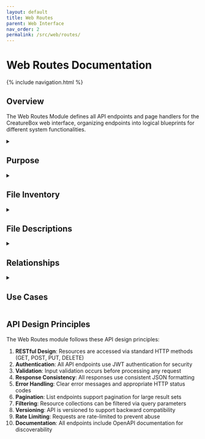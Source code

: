 ```yaml
---
layout: default
title: Web Routes
parent: Web Interface
nav_order: 2
permalink: /src/web/routes/
---
```


# Web Routes Documentation

{% include navigation.html %}

## Overview

The Web Routes Module defines all API endpoints and page handlers for the CreatureBox web interface, organizing endpoints into logical blueprints for different system functionalities.

<details id="purpose">
<summary><h2>Purpose</h2></summary>
<div markdown="1">

The `src/web/routes` directory contains Flask blueprints that define all the API endpoints and page handlers for the CreatureBox web interface. This module:

- Provides RESTful API endpoints for system control
- Defines page routes for the web interface
- Handles request processing and validation
- Maps URL patterns to controller functions
- Organizes endpoints into logical functional groups

Routes are grouped into blueprints based on functionality, such as camera control, system management, gallery access, and configuration.

</div>
</details>

<details id="file-inventory">
<summary><h2>File Inventory</h2></summary>
<div markdown="1">

| Filename | Type | Size | Description |
|----------|------|------|-------------|
| __init__.py | Python | 0.2 KB | Blueprint initialization |
| api.py | Python | 1.8 KB | RESTful API endpoint definitions |
| auth.py | Python | 1.4 KB | Authentication routes |
| camera.py | Python | 2.2 KB | Camera control endpoints |
| config.py | Python | 1.6 KB | Configuration management routes |
| gallery.py | Python | 2.4 KB | Photo gallery access |
| system.py | Python | 1.9 KB | System management endpoints |
| views.py | Python | 1.7 KB | Web UI page routes |
| scheduler.py | Python | 1.5 KB | Task scheduling endpoints |
| storage.py | Python | 1.8 KB | Storage management routes |

</div>
</details>

<details id="file-descriptions">
<summary><h2>File Descriptions</h2></summary>
<div markdown="1">

### __init__.py
- **Primary Purpose**: Package initialization and blueprint registration
- **Key Functions**:
  * `get_blueprints()`: Returns list of all route blueprints
- **Dependencies**:
  * Flask Blueprint system
- **Technical Notes**: Simplifies blueprint registration in main app.py

### api.py
- **Primary Purpose**: Core API endpoint definitions
- **Key Routes**:
  * `GET /api/status`: System status information
  * `GET /api/version`: Software version details
  * `POST /api/reboot`: Trigger system reboot
  * `POST /api/shutdown`: Trigger system shutdown
- **Dependencies**:
  * System utilities module
  * Authentication middleware
- **Technical Notes**: All endpoints return JSON responses, require API authentication

### auth.py
- **Primary Purpose**: User authentication endpoints
- **Key Routes**:
  * `POST /auth/login`: User login
  * `POST /auth/logout`: User logout
  * `GET /auth/status`: Authentication status
  * `POST /auth/reset-password`: Password reset
- **Dependencies**:
  * Authentication service
  * User database models
- **Technical Notes**: Implements JWT-based authentication with refresh tokens

### camera.py
- **Primary Purpose**: Camera control functionality
- **Key Routes**:
  * `POST /api/camera/capture`: Take photo
  * `GET /api/camera/preview`: Live camera preview
  * `GET /api/camera/settings`: Current camera settings
  * `POST /api/camera/settings`: Update camera settings
  * `POST /api/camera/attraction`: Toggle attraction mode
- **Dependencies**:
  * Camera utility module
  * Configuration service
- **Technical Notes**: Provides both synchronous and asynchronous capture modes

### config.py
- **Primary Purpose**: System configuration management
- **Key Routes**:
  * `GET /api/config/settings`: Get all system settings
  * `POST /api/config/settings`: Update system settings
  * `GET /api/config/backup`: Download configuration backup
  * `POST /api/config/restore`: Restore from backup
  * `GET /api/config/defaults`: Reset to default settings
- **Dependencies**:
  * Configuration service
  * File utilities
- **Technical Notes**: Validates all configuration changes before applying

### gallery.py
- **Primary Purpose**: Photo gallery access and management
- **Key Routes**:
  * `GET /api/gallery/recent`: Get recent photos
  * `GET /api/gallery/photo/:id`: Get specific photo
  * `DELETE /api/gallery/photo/:id`: Delete photo
  * `POST /api/gallery/photo/:id/favorite`: Mark photo as favorite
  * `GET /api/gallery/download`: Download photo archive
- **Dependencies**:
  * Storage service
  * File utilities
- **Technical Notes**: Supports pagination, filtering, and image transformations

### system.py
- **Primary Purpose**: System operations management
- **Key Routes**:
  * `GET /api/system/info`: System information
  * `GET /api/system/logs`: System logs
  * `POST /api/system/update`: Software update
  * `GET /api/system/storage`: Storage status
  * `POST /api/system/backup`: Create system backup
- **Dependencies**:
  * System utilities
  * File system access
- **Technical Notes**: Some endpoints require admin privileges

### views.py
- **Primary Purpose**: Web UI page routes
- **Key Routes**:
  * `GET /`: Homepage
  * `GET /gallery`: Photo gallery page
  * `GET /settings`: Settings page
  * `GET /system`: System management page
  * `GET /login`: Login page
- **Dependencies**:
  * Template rendering
  * Authentication service
- **Technical Notes**: Renders HTML templates for browser interface

### scheduler.py
- **Primary Purpose**: Task scheduling management
- **Key Routes**:
  * `GET /api/scheduler/tasks`: List scheduled tasks
  * `POST /api/scheduler/tasks`: Create new scheduled task
  * `DELETE /api/scheduler/tasks/:id`: Delete scheduled task
  * `PUT /api/scheduler/tasks/:id`: Update scheduled task
  * `GET /api/scheduler/history`: View task execution history
- **Dependencies**:
  * Scheduler service
  * Task queue system
- **Technical Notes**: Supports recurring and one-time scheduled operations

### storage.py
- **Primary Purpose**: Storage management functionality
- **Key Routes**:
  * `GET /api/storage/status`: Storage space overview
  * `POST /api/storage/cleanup`: Trigger storage cleanup
  * `GET /api/storage/directories`: List storage directories
  * `POST /api/storage/backup`: Export storage backup
  * `POST /api/storage/restore`: Restore from backup
- **Dependencies**:
  * Storage service
  * File system utilities
- **Technical Notes**: Handles quota management and storage optimization

</div>
</details>

<details id="relationships">
<summary><h2>Relationships</h2></summary>
<div markdown="1">

- **Related To**:
  * [Web Interface](../web-interface/core.md): Core web application
  * [Web Interface Routes](../web-interface/routes.md): Comprehensive documentation
  * [Web Services](../web-interface/services.md): Business logic called by routes
  * [Web Middleware](../web-interface/middleware.md): Request processing before routes
  * [Web Utilities](../web-interface/utils.md): Helper functions used by routes
- **Depends On**:
  * Flask framework
  * Authentication system
  * [Configuration](../core-components/configuration.md): System settings access
  * [Software Module](../core-components/software-module.md): System control functionality
- **Used By**:
  * Web browser clients
  * Mobile applications (via API)
  * System monitoring tools
  * 3rd party integrations
  * Automated scripts

</div>
</details>

<details id="use-cases">
<summary><h2>Use Cases</h2></summary>
<div markdown="1">

1. **Camera Control via API**:
   - **Description**: Remote triggering of camera capture through API.
   - **Example**: 
     ```python
     # API route for camera capture
     @camera_bp.route('/api/camera/capture', methods=['POST'])
     @jwt_required
     def capture_image():
         # Get capture parameters
         params = request.get_json() or {}
         delay = params.get('delay', 0)
         count = params.get('count', 1)
         interval = params.get('interval', 1)
         
         # Validate parameters
         if count > 10:
             return jsonify({"error": "Cannot capture more than 10 images at once"}), 400
             
         # Trigger capture
         try:
             job_id = camera_service.schedule_capture(delay, count, interval)
             return jsonify({"success": True, "job_id": job_id})
         except Exception as e:
             return jsonify({"error": str(e)}), 500
     ```

2. **User Authentication**:
   - **Description**: User login and authentication process.
   - **Example**: 
     ```python
     # User login route
     @auth_bp.route('/auth/login', methods=['POST'])
     def login():
         # Get credentials
         credentials = request.get_json()
         username = credentials.get('username')
         password = credentials.get('password')
         
         # Validate input
         if not username or not password:
             return jsonify({"error": "Missing credentials"}), 400
             
         # Authenticate user
         try:
             user = auth_service.authenticate(username, password)
             if user:
                 access_token = create_access_token(identity=user.id)
                 refresh_token = create_refresh_token(identity=user.id)
                 return jsonify(access_token=access_token, refresh_token=refresh_token)
             else:
                 return jsonify({"error": "Invalid credentials"}), 401
         except Exception as e:
             return jsonify({"error": str(e)}), 500
     ```

3. **Configuration Management**:
   - **Description**: Updating system configuration through the web interface.
   - **Example**: 
     ```python
     # Update configuration settings
     @config_bp.route('/api/config/settings', methods=['POST'])
     @jwt_required
     @admin_required
     def update_settings():
         # Get settings
         new_settings = request.get_json()
         
         # Validate settings
         validation_errors = config_service.validate_settings(new_settings)
         if validation_errors:
             return jsonify({"error": "Invalid settings", "details": validation_errors}), 400
             
         # Apply settings
         try:
             config_service.update_settings(new_settings)
             return jsonify({"success": True})
         except Exception as e:
             return jsonify({"error": str(e)}), 500
     ```

4. **Photo Gallery Access**:
   - **Description**: Accessing and managing captured photos.
   - **Example**: 
     ```python
     # Get recent photos with pagination
     @gallery_bp.route('/api/gallery/recent', methods=['GET'])
     @jwt_required
     def get_recent_photos():
         # Parse query parameters
         page = request.args.get('page', 1, type=int)
         per_page = request.args.get('per_page', 20, type=int)
         date_from = request.args.get('from')
         date_to = request.args.get('to')
         
         # Apply limits
         per_page = min(per_page, 50)  # Maximum 50 per page
         
         # Get photos from storage service
         photos, total = gallery_service.get_photos(
             page=page,
             per_page=per_page,
             date_from=date_from,
             date_to=date_to
         )
         
         # Return paginated results
         return jsonify({
             "photos": photos,
             "total": total,
             "page": page,
             "per_page": per_page,
             "pages": (total + per_page - 1) // per_page
         })
     ```

5. **Task Scheduling**:
   - **Description**: Creating and managing scheduled tasks.
   - **Example**: 
     ```python
     # Create a new scheduled task
     @scheduler_bp.route('/api/scheduler/tasks', methods=['POST'])
     @jwt_required
     def create_scheduled_task():
         # Get task details
         task_data = request.get_json()
         task_type = task_data.get('type')
         schedule = task_data.get('schedule')
         parameters = task_data.get('parameters', {})
         
         # Validate input
         if not task_type or not schedule:
             return jsonify({"error": "Missing required fields"}), 400
             
         # Create task
         try:
             task_id = scheduler_service.create_task(
                 task_type=task_type,
                 schedule=schedule,
                 parameters=parameters,
                 user_id=get_jwt_identity()
             )
             return jsonify({"success": True, "task_id": task_id})
         except ValueError as e:
             return jsonify({"error": str(e)}), 400
         except Exception as e:
             return jsonify({"error": "Failed to create task: " + str(e)}), 500
     ```

</div>
</details>

## API Design Principles

The Web Routes module follows these API design principles:

1. **RESTful Design**: Resources are accessed via standard HTTP methods (GET, POST, PUT, DELETE)
2. **Authentication**: All API endpoints use JWT authentication for security
3. **Validation**: Input validation occurs before processing any request
4. **Response Consistency**: All responses use consistent JSON formatting
5. **Error Handling**: Clear error messages and appropriate HTTP status codes
6. **Pagination**: List endpoints support pagination for large result sets
7. **Filtering**: Resource collections can be filtered via query parameters
8. **Versioning**: API is versioned to support backward compatibility
9. **Rate Limiting**: Requests are rate-limited to prevent abuse
10. **Documentation**: All endpoints include OpenAPI documentation for discoverability

